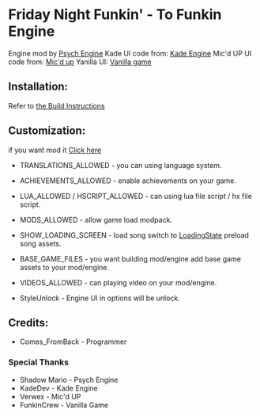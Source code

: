 # Friday Night Funkin' - To Funkin Engine
Engine mod by [Psych Engine](https://gamebanana.com/mods/301107)
Kade UI code from: [Kade Engine](https://github.com/KadeDev/Kade-Engine)
Mic'd UP UI code from: [Mic'd up](https://github.com/Verwex/Funkin-Mic-d-Up-SC)
Yanilla UI: [Vanilla game](https://github.com/FunkinCrew/Funkin)

## Installation:

Refer to [the Build Instructions](./BUILDING.md)

## Customization:
  if you want mod it [Click here](./Project.xml)
* TRANSLATIONS_ALLOWED - you can using language system.
* ACHIEVEMENTS_ALLOWED - enable achievements on your game.
* LUA_ALLOWED / HSCRIPT_ALLOWED - can using lua file script / hx file script.
* MODS_ALLOWED - allow game load modpack.
* SHOW_LOADING_SCREEN - load song switch to [LoadingState](./source/states/LoadingState.hx) preload song assets.
* BASE_GAME_FILES - you want building mod/engine add base game assets to your mod/engine.
* VIDEOS_ALLOWED - can playing video on your mod/engine.

* StyleUnlock - Engine UI in options will be unlock.

## Credits:
* Comes_FromBack - Programmer

### Special Thanks
* Shadow Mario - Psych Engine
* KadeDev - Kade Engine
* Verwex - Mic'd UP
* FunkinCrew - Vanilla Game